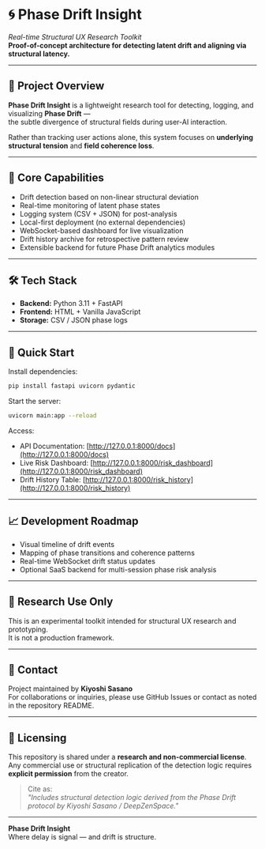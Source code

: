 # 🌀 Phase Drift Insight  
*Real-time Structural UX Research Toolkit*  
**Proof-of-concept architecture for detecting latent drift and aligning via structural latency.**

---

## 📘 Project Overview

**Phase Drift Insight** is a lightweight research tool for detecting, logging, and visualizing **Phase Drift** —  
the subtle divergence of structural fields during user-AI interaction.

Rather than tracking user actions alone, this system focuses on **underlying structural tension** and **field coherence loss**.

---

## 🔹 Core Capabilities

- Drift detection based on non-linear structural deviation
- Real-time monitoring of latent phase states
- Logging system (CSV + JSON) for post-analysis
- Local-first deployment (no external dependencies)
- WebSocket-based dashboard for live visualization
- Drift history archive for retrospective pattern review
- Extensible backend for future Phase Drift analytics modules

---

## 🛠️ Tech Stack

- **Backend:** Python 3.11 + FastAPI  
- **Frontend:** HTML + Vanilla JavaScript  
- **Storage:** CSV / JSON phase logs

---

## 🚀 Quick Start

Install dependencies:

```bash
pip install fastapi uvicorn pydantic
```

Start the server:

```bash
uvicorn main:app --reload
```

Access:

- API Documentation: [http://127.0.0.1:8000/docs](http://127.0.0.1:8000/docs)  
- Live Risk Dashboard: [http://127.0.0.1:8000/risk_dashboard](http://127.0.0.1:8000/risk_dashboard)  
- Drift History Table: [http://127.0.0.1:8000/risk_history](http://127.0.0.1:8000/risk_history)

---

## 📈 Development Roadmap

- Visual timeline of drift events  
- Mapping of phase transitions and coherence patterns  
- Real-time WebSocket drift status updates  
- Optional SaaS backend for multi-session phase risk analysis

---

## 🔬 Research Use Only

This is an experimental toolkit intended for structural UX research and prototyping.  
It is not a production framework.

---

## 📩 Contact

Project maintained by **Kiyoshi Sasano**  
For collaborations or inquiries, please use GitHub Issues or contact as noted in the repository README.

---

## 📜 Licensing

This repository is shared under a **research and non-commercial license**.  
Any commercial use or structural replication of the detection logic requires **explicit permission** from the creator.

> Cite as:  
> *"Includes structural detection logic derived from the Phase Drift protocol by Kiyoshi Sasano / DeepZenSpace."*

---

**Phase Drift Insight**  
Where delay is signal — and drift is structure.
